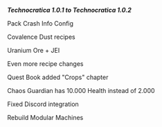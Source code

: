 _**Technocratica 1.0.1 to Technocratica 1.0.2**_

Pack Crash Info Config

Covalence Dust recipes

Uranium Ore + JEI

Even more recipe changes

Quest Book added "Crops" chapter

Chaos Guardian has 10.000 Health instead of 2.000

Fixed Discord integration

Rebuild Modular Machines
